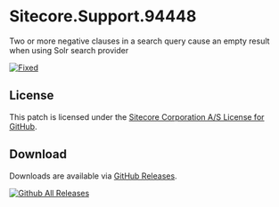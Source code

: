 # Sitecore.Support.94448
Two or more negative clauses in a search query cause an empty result when using Solr search provider

[![Fixed](https://img.shields.io/badge/fixed-8.2_Initial_Release-blue.svg)](https://dev.sitecore.net/Downloads/Sitecore%20Experience%20Platform/82/Sitecore%20Experience%20Platform%2082%20Initial%20Release/Release%20Notes)

## License  
This patch is licensed under the [Sitecore Corporation A/S License for GitHub](https://github.com/sitecoresupport/Sitecore.Support.94448/blob/master/LICENSE).  

## Download  
Downloads are available via [GitHub Releases](https://github.com/sitecoresupport/Sitecore.Support.94448/releases).  

[![Github All Releases](https://img.shields.io/github/downloads/SitecoreSupport/Sitecore.Support.94448/total.svg)](https://github.com/SitecoreSupport/Sitecore.Support.94448/releases)

